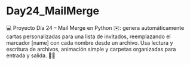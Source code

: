 # Day24_MailMerge
💻 Proyecto Día 24 – Mail Merge en Python ✉️: genera automáticamente cartas personalizadas para una lista de invitados, reemplazando el marcador [name] con cada nombre desde un archivo. Usa lectura y escritura de archivos, animación simple y carpetas organizadas para entrada y salida. 🐍💌
